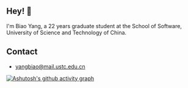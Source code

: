
## Hey! 👋
I'm Biao Yang, a 22 years graduate student at the School of Software, University of Science and Technology of China.



## Contact
- yangbiao@mail.ustc.edu.cn


[![Ashutosh's github activity graph](https://github-readme-activity-graph.vercel.app/graph?username=jackson-119&theme=tokyo-night)](https://github.com/ashutosh00710/github-readme-activity-graph)
